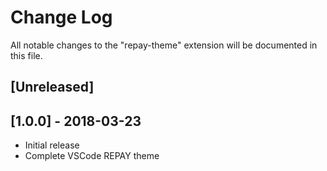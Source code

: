 # Change Log
All notable changes to the "repay-theme" extension will be documented in this file.


## [Unreleased]

## [1.0.0] - 2018-03-23
- Initial release
- Complete VSCode REPAY theme
